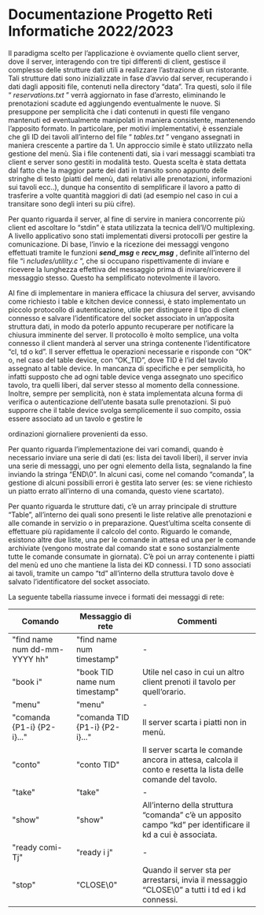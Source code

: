 # Documentazione Progetto Reti Informatiche 2022/2023

Il paradigma scelto per l’applicazione è ovviamente quello client server, dove il server,
interagendo con tre tipi differenti di client, gestisce il complesso delle strutture dati utili a
realizzare l’astrazione di un ristorante.
Tali strutture dati sono inizializzate in fase d’avvio dal server, recuperando i dati dagli
appositi file, contenuti nella directory “data”.
Tra questi, solo il file “ _reservations.txt_ ” verrà aggiornato in fase d’arresto, eliminando le
prenotazioni scadute ed aggiungendo eventualmente le nuove.
Si presuppone per semplicità che i dati contenuti in questi file vengano mantenuti ed
eventualmente manipolati in maniera consistente, mantenendo l’apposito formato.
In particolare, per motivi implementativi, è essenziale che gli ID dei tavoli all’interno del file
“ _tables.txt_ ” vengano assegnati in maniera crescente a partire da 1. Un approccio simile è
stato utilizzato nella gestione del menù.
Sia i file contenenti dati, sia i vari messaggi scambiati tra client e server sono gestiti in
modalità testo.
Questa scelta è stata dettata dal fatto che la maggior parte dei dati in transito sono appunto
delle stringhe di testo (piatti del menù, dati relativi alle prenotazioni, informazioni sui tavoli
ecc..), dunque ha consentito di semplificare il lavoro a patto di trasferire a volte quantità
maggiori di dati (ad esempio nel caso in cui a transitare sono degli interi su più cifre).

Per quanto riguarda il server, al fine di servire in maniera concorrente più client ed ascoltare
lo “stdin” è stata utilizzata la tecnica dell’I/O multiplexing.
A livello applicativo sono stati implementati diversi protocolli per gestire la comunicazione.
Di base, l’invio e la ricezione dei messaggi vengono effettuati tramite le funzioni **_send_msg_** e
**_recv_msg_** , definite all’interno del file “i _ncludes/utility.c_ ”, che si occupano rispettivamente di
inviare e ricevere la lunghezza effettiva del messaggio prima di inviare/ricevere il messaggio
stesso.
Questo ha semplificato notevolmente il lavoro.

Al fine di implementare in maniera efficace la chiusura del server, avvisando come richiesto i
table e kitchen device connessi, è stato implementato un piccolo protocollo di
autenticazione, utile per distinguere il tipo di client connesso e salvare l’identificatore del
socket associato in un’apposita struttura dati, in modo da poterlo appunto recuperare per
notificare la chiusura imminente del server.
Il protocollo è molto semplice, una volta connesso il client manderà al server una stringa
contenente l’identificatore “cl, td o kd”. Il server effettua le operazioni necessarie e
risponde con “OK” o, nel caso del table device, con “OK_TID”, dove TID è l’id del tavolo
assegnato al table device.
In mancanza di specifiche e per semplicità, ho infatti supposto che ad ogni table device
venga assegnato uno specifico tavolo, tra quelli liberi, dal server stesso al momento della
connessione. Inoltre, sempre per semplicità, non è stata implementata alcuna forma di
verifica o autenticazione dell’utente basata sulle prenotazioni. Si può supporre che il table
device svolga semplicemente il suo compito, ossia essere associato ad un tavolo e gestire le


ordinazioni giornaliere provenienti da esso.

Per quanto riguarda l’implementazione dei vari comandi, quando è necessario inviare una
serie di dati (es: lista dei tavoli liberi), il server invia una serie di messaggi, uno per ogni
elemento della lista, segnalando la fine inviando la stringa “END\0”.
In alcuni casi, come nel comando “comanda”, la gestione di alcuni possibili errori è gestita
lato server (es: se viene richiesto un piatto errato all’interno di una comanda, questo viene
scartato).

Per quanto riguarda le strutture dati, c’è un array principale di strutture “Table”, all’interno
dei quali sono presenti le liste relative alle prenotazioni e alle comande in servizio o in
preparazione. Quest’ultima scelta consente di effettuare più rapidamente il calcolo del
conto.
Riguardo le comande, esistono altre due liste, una per le comande in attesa ed una per le
comande archiviate (vengono mostrate dal comando stat e sono sostanzialmente tutte le
comande consumate in giornata).
C’è poi un array contenente i piatti del menù ed uno che mantiene la lista dei KD connessi.
I TD sono associati ai tavoli, tramite un campo “td” all’interno della struttura tavolo dove è
salvato l’identificatore del socket associato.

La seguente tabella riassume invece i formati dei messaggi di rete:

| Comando        | Messaggio di rete | Commenti                                   |
|----------------|--------------------|--------------------------------------------|
| "find name num dd-mm-YYYY hh" | "find name num timestamp" | - |
| "book i" | "book TID name num timestamp" | Utile nel caso in cui un altro client prenoti il tavolo per quell’orario. |
| "menu" | "menu" | - |
| "comanda {P1-i} {P2-i}..." | "comanda TID {P1-i} {P2-i}..." | Il server scarta i piatti non in menù. |
| "conto" | "conto TID" | Il server scarta le comande ancora in attesa, calcola il conto e resetta la lista delle comande del tavolo. |
| "take" | "take" | - |
| "show" | "show" | All’interno della struttura “comanda” c’è un apposito campo “kd” per identificare il kd a cui è associata. |
| "ready comi-Tj" | "ready i j" | - |
| "stop" | "CLOSE\0" | Quando il server sta per arrestarsi, invia il messaggio “CLOSE\0” a tutti i td ed i kd connessi. |

